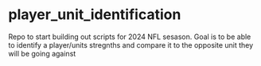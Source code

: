 # player_unit_identification
Repo to start building out scripts for 2024 NFL sesason. Goal is to be able to identify a player/units stregnths and compare it to the opposite unit they will be going against 
